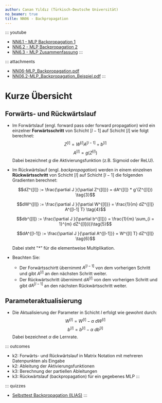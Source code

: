 ```yaml
---
author: Canan Yıldız (Türkisch-Deutsche Universität)
no_beamer: true
title: NN06 - Backpropagation
---
```


::: youtube
-   [NN6.1 - MLP Backpropagation 1](https://youtu.be/G9x75THjueQ)
-   [NN6.2 - MLP Backpropagation 2](https://youtu.be/9Ku0dJ8pGrU)
-   [NN6.3 - MLP Zusammenfassung](https://youtu.be/uvT4WPIIkwQ)
:::

::: attachments
-   [NN06-MLP_Backpropagation.pdf](https://github.com/Artificial-Intelligence-HSBI-TDU/KI-Vorlesung/blob/master/lecture/nn/files/NN06-MLP_Backpropagation.pdf)
-   [NN06.2-MLP_Backpropagation_Beispiel.pdf](https://github.com/Artificial-Intelligence-HSBI-TDU/KI-Vorlesung/blob/master/lecture/nn/files/NN06.2-MLP_Backpropagation_Beispiel.pdf)
:::

# Kurze Übersicht

## Forwärts- und Rückwärtslauf

-   Im Forwärtslauf (engl. forward pass oder forward propagation) wird ein einzelner
    **Forwärtsschritt** von Schicht $[l-1]$ auf Schicht $[l]$ wie folgt berechnet:
    $$Z^{[l]} = W^{[l]}A^{[l-1]} + b^{[l]} \tag{1}$$
    $$A^{[l]} = g(Z^{[l]}) \tag{2}$$ Dabei bezeichnet $g$ die Aktivierungsfunktion
    (z.B. Sigmoid oder ReLU).

-   Im Rückwärtslauf (engl. *backpropagation*) werden in einem einzelnen
    **Rückwärtsschritt** von Schicht $[l]$ auf Schicht $[l-1]$ die folgenden
    Gradienten berechnet:

    $$dZ^{[l]} := \frac{\partial J }{\partial Z^{[l]}} = dA^{[l]} * g'(Z^{[l]}) \tag{3}$$

    $$dW^{[l]} := \frac{\partial J }{\partial W^{[l]}} = \frac{1}{m} dZ^{[l]} A^{[l-1] T} \tag{4}$$

    $$db^{[l]} := \frac{\partial J }{\partial b^{[l]}} = \frac{1}{m} \sum_{i = 1}^{m} dZ^{[l](i)}\tag{5}$$

    $$dA^{[l-1]} := \frac{\partial J }{\partial A^{[l-1]}} = W^{[l] T} dZ^{[l]} \tag{6}$$

    Dabei steht "$*$" für die elementweise Multiplikation.

-   Beachten Sie:

    -   Der Forwärtsschirtt übernimmt $A^{[l-1]}$ von dem vorherigen Schritt und
        gibt $A^{[l]}$ an den nächsten Schritt weiter.
    -   Der Rückwärtschritt übernimmt $dA^{[l]}$ von dem vorherigen Schritt und gibt
        $dA^{[l-1]}$ an den nächsten Rückwärtsschritt weiter.

## Parameteraktualisierung

-   Die Aktualisierung der Parameter in Schicht $l$ erfolgt wie gewohnt durch:
    $$W^{[l]} = W^{[l]} - \alpha \text{ } dW^{[l]} \tag{7}$$
    $$b^{[l]} = b^{[l]} - \alpha \text{ } db^{[l]} \tag{8}$$ Dabei bezeichnet
    $\alpha$ die Lernrate.

::: outcomes
-   k2: Forwärts- und Rückwärtslauf in Matrix Notation mit mehreren Datenpunkten als
    Eingabe
-   k2: Ableitung der Aktivierungsfunktionen
-   k3: Berechnung der partiellen Ableitungen
-   k3: Rückwärtslauf (backpropagation) für ein gegebenes MLP
:::

::: quizzes
-   [Selbsttest Backpropagation
    (ILIAS)](https://www.hsbi.de/elearning/goto.php?target=tst_1106593&client_id=FH-Bielefeld)
:::
